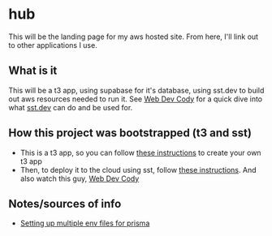 # hub

This will be the landing page for my aws hosted site. From here, I'll link out to other applications I use.

## What is it

This will be a t3 app, using supabase for it's database, using sst.dev to build out aws resources needed to run it. See [Web Dev Cody](https://youtu.be/Szr5SNFBT3g) for a quick dive into what [sst.dev](https://sst.dev) can do and be used for.

## How this project was bootstrapped (t3 and sst)

* This is a t3 app, so you can follow [these instructions](https://create.t3.gg) to create your own t3 app
* Then, to deploy it to the cloud using sst, follow [these instructions](https://docs.sst.dev/start/nextjs). And also watch this guy, [Web Dev Cody](https://youtu.be/Szr5SNFBT3g)

## Notes/sources of info

* [Setting up multiple env files for prisma](https://www.prisma.io/docs/guides/development-environment/environment-variables/using-multiple-env-files)
